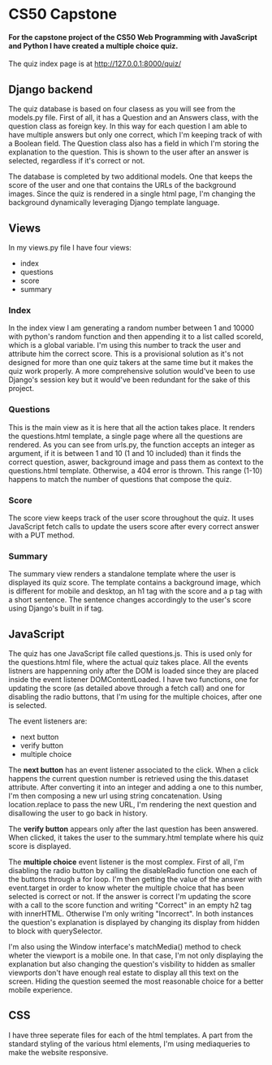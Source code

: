 # CS50 Capstone

#### For the capstone project of the **CS50 Web Programming with JavaScript and Python** I have created a multiple choice quiz. 

The quiz index page is at http://127.0.0.1:8000/quiz/

## Django backend

The quiz database is based on four clasess as you will see from the models.py file. First of all, it has a Question and an Answers class, with the question class as foreign key. In this way for each question I am able to have multiple answers but only one correct, which I'm keeping track of with a Boolean field. The Question class also has a field in which I'm storing the explanation to the question. This is shown to the user after an answer is selected, regardless if it's correct or not. 

The database is completed by two additional models. One that keeps the score of the user and one that contains the URLs of the background images. Since the quiz is rendered in a single html page, I'm changing the background dynamically leveraging Django template language. 

## Views

In my views.py file I have four views:
* index
* questions
* score
* summary

### Index
In the index view I am generating a random number between 1 and 10000 with python's random function and then appending it to a list called scoreId, which is a global variable. I'm using this number to track the user and attribute him the correct score. This is a provisional solution as it's not designed for more than one quiz takers at the same time but it makes the quiz work properly. A more comprehensive solution would've been to use Django's session key but it would've been redundant for the sake of this project. 

### Questions
This is the main view as it is here that all the action takes place. It renders the questions.html template, a single page where all the questions are rendered. As you can see from urls.py, the function accepts an integer as argument, if it is between 1 and 10 (1 and 10 included) than it finds the correct question, aswer, background image and pass them as context to the questions.html template. Otherwise, a 404 error is thrown. This range (1-10) happens to match the number of questions that compose the quiz.

### Score
The score view keeps track of the user score throughout the quiz. It uses JavaScript fetch calls to update the users score after every correct answer with a PUT method.

### Summary
The summary view renders a standalone template where the user is displayed its quiz score. The template contains a background image, which is different for mobile and desktop, an h1 tag with the score and a p tag with a short sentence. The sentence changes accordingly to the user's score using Django's built in if tag.

## JavaScript
The quiz has one JavaScript file called questions.js. This is used only for the questions.html file, where the actual quiz takes place. All the events listners are happenning only after the DOM is loaded since they are placed inside the event listener DOMContentLoaded. I have two functions, one for updating the score (as detailed above through a fetch call) and one for disabling the radio buttons, that I'm using for the multiple choices, after one is selected. 

The event listeners are:
* next button
* verify button
* multiple choice

The **next button** has an event listener associated to the click. When a click happens the current question number is retrieved using the this.dataset attribute. After converting it into an integer and adding a one to this number, I'm then composing a new url using string concatenation. Using location.replace to pass the new URL, I'm rendering the next question and disallowing the user to go back in history.

The **verify button** appears only after the last question has been answered. When clicked, it takes the user to the summary.html template where his quiz score is displayed.

The **multiple choice** event listener is the most complex. First of all, I'm disabling the radio button by calling the disableRadio function one each of the buttons through a for loop. I'm then getting the value of the answer with event.target in order to know wheter the multiple choice that has been selected is correct or not. If the answer is correct I'm updating the score with a call to the score function and writing "Correct" in an empty h2 tag with innerHTML. Otherwise I'm only writing "Incorrect". In both instances the question's explanation is displayed by changing its display from hidden to block with querySelector. 

I'm also using the Window interface's matchMedia() method to check wheter the viewport is a mobile one. In that case, I'm not only displaying the explanation but also changing the question's visbility to hidden as smaller viewports don't have enough real estate to display all this text on the screen. Hiding the question seemed the most reasonable choice for a better mobile experience.

## CSS
I have three seperate files for each of the html templates. A part from the standard styling of the various html elements, I'm using mediaqueries to make the website responsive.
